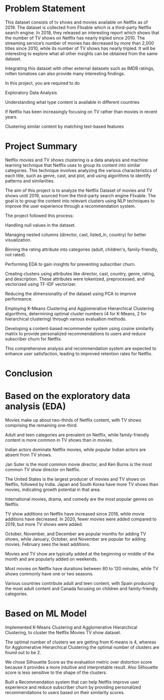 # Problem Statement

This dataset consists of tv shows and movies available on Netflix as of 2019. The dataset is collected from Flixable which is a third-party Netflix search engine. In 2018, they released an interesting report which shows that the number of TV shows on Netflix has nearly tripled since 2010. The streaming service’s number of movies has decreased by more than 2,000 titles since 2010, while its number of TV shows has nearly tripled. It will be interesting to explore what all other insights can be obtained from the same dataset.

Integrating this dataset with other external datasets such as IMDB ratings, rotten tomatoes can also provide many interesting findings.

In this project, you are required to do

Exploratory Data Analysis

Understanding what type content is available in different countries

If Netflix has been increasingly focusing on TV rather than movies in recent years.

Clustering similar content by matching text-based features

# Project Summary

Netflix movies and TV shows clustering is a data analysis and machine learning technique that Netflix uses to group its content into similar categories. This technique involves analyzing the various characteristics of each title, such as genre, cast, and plot, and using algorithms to identify patterns and similarities.

The aim of this project is to analyze the Netflix Dataset of movies and TV shows until 2019, sourced from the third-party search engine Flixable. The goal is to group the content into relevant clusters using NLP techniques to improve the user experience through a recommendation system.

The project followed this process:

Handling null values in the dataset.

Managing nested columns (director, cast, listed_in, country) for better visualization.

Binning the rating attribute into categories (adult, children's, family-friendly, not rated).

Performing EDA to gain insights for preventing subscriber churn.

Creating clusters using attributes like director, cast, country, genre, rating, and description. These attributes were tokenized, preprocessed, and vectorized using TF-IDF vectorizer.

Reducing the dimensionality of the dataset using PCA to improve performance.

Employing K-Means Clustering and Agglomerative Hierarchical Clustering algorithms, determining optimal cluster numbers (4 for K-Means, 2 for hierarchical clustering) through various evaluation methods.

Developing a content-based recommender system using cosine similarity matrix to provide personalized recommendations to users and reduce subscriber churn for Netflix.

This comprehensive analysis and recommendation system are expected to enhance user satisfaction, leading to improved retention rates for Netflix.

# Conclusion

# Based on the exploratory data analysis (EDA) 

Movies make up about two-thirds of Netflix content, with TV shows comprising the remaining one-third.

Adult and teen categories are prevalent on Netflix, while family-friendly content is more common in TV shows than in movies.

Indian actors dominate Netflix movies, while popular Indian actors are absent from TV shows.

Jan Suter is the most common movie director, and Ken Burns is the most common TV show director on Netflix.

The United States is the largest producer of movies and TV shows on Netflix, followed by India. Japan and South Korea have more TV shows than movies, indicating growth potential in that area.

International movies, drama, and comedy are the most popular genres on Netflix.

TV show additions on Netflix have increased since 2018, while movie additions have decreased. In 2020, fewer movies were added compared to 2019, but more TV shows were added.

October, November, and December are popular months for adding TV shows, while January, October, and November are popular for adding movies. February sees the least additions.

Movies and TV show are typically added at the beginning or middle of the month and are popularly added on weekends.

Most movies on Netflix have durations between 80 to 120 minutes, while TV shows commonly have one or two seasons.

Various countries contribute adult and teen content, with Spain producing the most adult content and Canada focusing on children and family-friendly categories.

# Based on ML Model

Implemented K-Means Clustering and Agglomerative Hierarchical Clustering, to cluster the Netflix Movies TV show dataset.

The optimal number of clusters we are getting from K-means is 4, whereas for Agglomerative Hierarchical Clustering the optimal number of clusters are found out to be 2.

We chose Silhouette Score as the evaluation metric over distortion score because it provides a more intuitive and interpretable result. Also Silhouette score is less sensitive to the shape of the clusters.

Built a Recommendation system that can help Netflix improve user experience and reduce subscriber churn by providing personalized recommendations to users based on their similarity scores.

